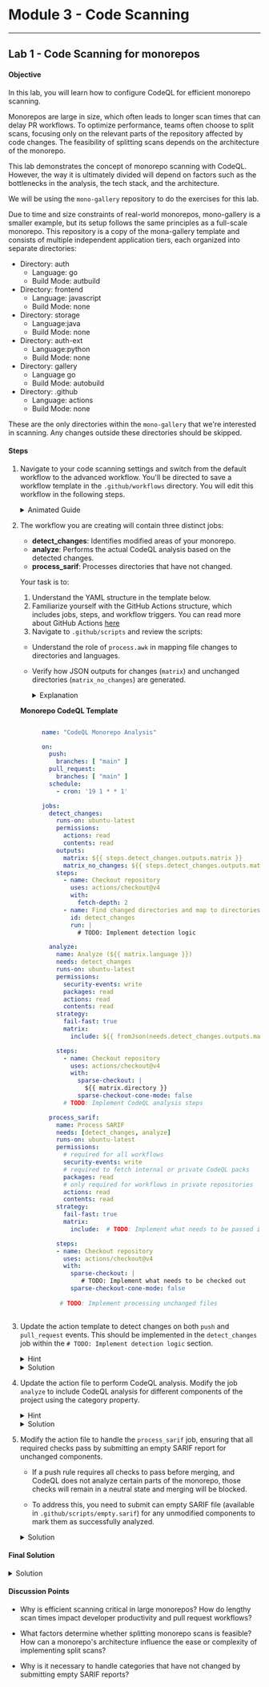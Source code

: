 # Module 3 - Code Scanning

---

## Lab 1 - Code Scanning for monorepos

#### Objective

In this lab, you will learn how to configure CodeQL for efficient monorepo scanning.

Monorepos are large in size, which often leads to longer scan times that can delay PR workflows. To optimize performance, teams often choose to split scans, focusing only on the relevant parts of the repository affected by code changes. The feasibility of splitting scans depends on the architecture of the monorepo.

This lab demonstrates the concept of monorepo scanning with CodeQL. However, the way it is ultimately divided will depend on factors such as the bottlenecks in the analysis, the tech stack, and the architecture.

We will be using the `mono-gallery` repository to do the exercises for this lab. 

Due to time and size constraints of real-world monorepos, mono-gallery is a smaller example, but its setup follows the same principles as a full-scale monorepo. This repository is a copy of the mona-gallery template and consists of multiple independent application tiers, each organized into separate directories:

- Directory: auth
    - Language: go
    - Build Mode: autbuild
- Directory: frontend
    - Language: javascript
    - Build Mode: none
- Directory: storage
    - Language:java
    - Build Mode: none
- Directory: auth-ext    
    - Language:python
    - Build Mode: none
- Directory: gallery
    - Language go
    - Build Mode: autobuild
- Directory: .github
    - Language: actions
    - Build Mode: none

These are the only directories within the `mono-gallery` that we're interested in scanning. Any changes outside these directories should be skipped. 

#### Steps

1. Navigate to your code scanning settings and switch from the default workflow to the advanced workflow. You'll be directed to save a workflow template in the `.github/workflows` directory. You will edit this workflow in the following steps.

    <details>
      <summary> Animated Guide</summary>
    
      ![alt text](images/default-to-advanced.gif)
    
    </details>


2. The workflow you are creating will contain three distinct jobs:
     - **detect_changes**: Identifies modified areas of your monorepo.
     - **analyze**: Performs the actual CodeQL analysis based on the detected changes.
     - **process_sarif**: Processes directories that have not changed. 
     
     Your task is to:
     1. Understand the YAML structure in the template below.
     2. Familiarize yourself with the GitHub Actions structure, which includes jobs, steps, and workflow triggers. You can read more about GitHub Actions [here](https://docs.github.com/en/actions)
     3. Navigate to `.github/scripts` and review the scripts:
      - Understand the role of `process.awk` in mapping file changes to directories and languages.
      - Verify how JSON outputs for changes (`matrix`) and unchanged directories (`matrix_no_changes`) are generated.

        <details>
          <summary>Explanation</summary>
          
               
          This awk script processes a configuration file (`cfg_for_dir.txt`) that identifies the programming language and build mode for each directory. It then checks which directories have changes and which do not, and outputs this information in JSON format.
                     
          Here is a step-by-step explanation of the script:
                     
          `BEGIN` Block:
        
          Reads the `cfg_for_dir.txt` file line by line.
          Each line is split into fields based on the semicolon delimiter.
          Populates the `cfg_for_dir` associative array with the directory path as the key, and another associative array as the value, which contains the language and build mode for that directory.
                     
          `Main` Block:
        
          For each record processed, it checks if the directory (the first field) is in `cfg_for_dir`.
          If the directory is not yet in the `dirs` array, it adds an entry to the dirs array with JSON-formatted information about the directory, language, and build mode.
          Also, it iterates through all keys in `cfg_for_dir` and checks if they are not in `dirs`. If they are not, it adds them to the `no_changes` array with similar JSON-formatted information.
                
          `END` Block:
        
          Outputs the contents of `dirs` and `no_changes` arrays in JSON format.
          The `changes` array contains directories where files have changed, while the `no_changes` array contains directories where no files have changed.
          The final output is a JSON object that lists directories with changes and directories without changes, each with their corresponding language and build mode. This can be used for further processing, such as code 
          analysis or build orchestration.

        </details>

   **Monorepo CodeQL Template**
    ```yaml

          name: "CodeQL Monorepo Analysis"
    
          on:
            push:
              branches: [ "main" ]
            pull_request:
              branches: [ "main" ]
            schedule:
              - cron: '19 1 * * 1'
    
          jobs:
            detect_changes:
              runs-on: ubuntu-latest
              permissions:
                actions: read
                contents: read
              outputs:
                matrix: ${{ steps.detect_changes.outputs.matrix }}
                matrix_no_changes: ${{ steps.detect_changes.outputs.matrix_no_changes }}
              steps:
                - name: Checkout repository
                  uses: actions/checkout@v4
                  with:
                    fetch-depth: 2        
                - name: Find changed directories and map to directories and languages
                  id: detect_changes
                  run: |
                    # TODO: Implement detection logic
    
            analyze:
              name: Analyze (${{ matrix.language }})
              needs: detect_changes
              runs-on: ubuntu-latest
              permissions:
                security-events: write
                packages: read
                actions: read
                contents: read
              strategy:
                fail-fast: true
                matrix:
                  include: ${{ fromJson(needs.detect_changes.outputs.matrix) }}
    
              steps:
                - name: Checkout repository
                  uses: actions/checkout@v4
                  with:
                    sparse-checkout: |
                      ${{ matrix.directory }}
                    sparse-checkout-cone-mode: false
                # TODO: Implement CodeQL analysis steps
    
            process_sarif:
              name: Process SARIF
              needs: [detect_changes, analyze]
              runs-on: ubuntu-latest
              permissions:
                # required for all workflows
                security-events: write
                # required to fetch internal or private CodeQL packs
                packages: read
                # only required for workflows in private repositories
                actions: read
                contents: read
              strategy:
                fail-fast: true
                matrix: 
                  include:  # TODO: Implement what needs to be passed into the matrix
    
              steps:
              - name: Checkout repository
                uses: actions/checkout@v4
                with:
                  sparse-checkout: |
                     # TODO: Implement what needs to be checked out
                  sparse-checkout-cone-mode: false
              
               # TODO: Implement processing unchanged files 
                    

    ```    


3. Update the action template to detect changes on both `push` and `pull_request` events. This should be implemented in the `detect_changes` job within the `# TODO: Implement detection logic` section.

   <details>
     <summary>Hint</summary>

     - To detect changes on a pull request, use:
       
          `git diff --name-only ${{ github.event.pull_request.base.sha }} ${{ github.event.pull_request.head.sha }}`
       
     -  To detect changes on a push use:
       
          `git diff --name-only HEAD^ HEAD`
        
     -  Ensure the workflow fetches enough history by setting `fetch-depth: 2` on checkout.

   </details>

   <details>
     <summary>Solution</summary>

    ```yaml

      name: "CodeQL Monorepo Analysis"

      on:
        push:
          branches: [ "main" ]
        pull_request:
          branches: [ "main" ]
        schedule:
          - cron: '19 1 * * 1'

      jobs:
        detect_changes:
          runs-on: ubuntu-latest
          permissions:
            actions: read
            contents: read
          outputs:
            matrix: ${{ steps.detect_changes.outputs.matrix }}
            matrix_no_changes: ${{ steps.detect_changes.outputs.matrix_no_changes }}
          steps:
            - name: Checkout repository
              uses: actions/checkout@v4
              with:
                fetch-depth: 2        
            - name: Find changed directories and map to directories and languages
              id: detect_changes
              run: |
                cd .github/scripts
                if [[ ${{ github.event_name }} == 'pull_request' ]]; then
                DIFF=$(git diff --name-only ${{ github.event.pull_request.base.sha }} ${{ github.event.pull_request.head.sha }} | awk -f process.awk ) 
                CHANGES=$(echo "$DIFF" | jq -c '.changes')
                NO_CHANGES=$(echo "$DIFF" | jq -c '.no_changes')
              
                else
                  # For push events, compare with the previous commit
                  DIFF=$(git diff --name-only HEAD^ HEAD | awk -f process.awk)
                  CHANGES=$(echo "$DIFF" | jq -c '.changes')
                  NO_CHANGES=$(echo "$DIFF" | jq -c '.no_changes')
                fi

                # Store in output and also in a variable for debugging
                echo "matrix=$CHANGES" >> $GITHUB_OUTPUT
                echo "matrix_no_changes=$NO_CHANGES" >> $GITHUB_OUTPUT
          
                # Print the changes for debugging
                echo "Changes found: $CHANGES" 
                echo "No changes found: $NO_CHANGES"    

        ....
    ```   
     
   </details>

  4.  Update the action file to perform CodeQL analysis. Modify the job `analyze` to include CodeQL analysis for different components of the project using the category property.

       <details>
          <summary>Hint</summary>
          
    
        1. Initialize CodeQL using:
           
         ```yaml
            - name: Initialize CodeQL
              uses: github/codeql-action/init@v3
         ```
                  
        2. Perform CodeQL analysis using:
            
         ```yaml
            - name: Perform CodeQL Analysis
              uses: github/codeql-action/analyze@v3
         ```
    
        3. Use the `category` property to analyze different components separately, such as:
                `"/language:${{matrix.language}}/app:${{matrix.directory}}"`
    
       </details>    
    
    
       <details>
          <summary>Solution</summary>
              
         ```yaml
    
                analyze:
                  name: Analyze (${{ matrix.language }})
                  needs: detect_changes
                  runs-on: 'ubuntu-latest' 
                  permissions:
                    # required for all workflows
                    security-events: write
                    # required to fetch internal or private CodeQL packs
                    packages: read
                    # only required for workflows in private repositories
                    actions: read
                    contents: read
                  strategy:
                    fail-fast: true
                    matrix: 
                      include: ${{ fromJson(needs.detect_changes.outputs.matrix) }}
    
                  steps:
                      - name: Checkout repository
                        uses: actions/checkout@v4
                        with:
                          sparse-checkout: |
                            ${{ matrix.directory }}
                            .github/scripts/empty.sarif
                          sparse-checkout-cone-mode: false       
                      - name: Initialize CodeQL
                        uses: github/codeql-action/init@v3
                        with:
                            languages: ${{ matrix.language }}
                            build-mode: ${{ matrix.build_mode }}
                      - name: Perform CodeQL Analysis
                        uses: github/codeql-action/analyze@v3
                        with:
                        category: "/language:${{matrix.language}}/app:${{matrix.directory}}"

         ```
       </details>

   5. Modify the action file to handle the `process_sarif` job, ensuring that all required checks pass by submitting an empty SARIF report for unchanged components.

      - If a push rule requires all checks to pass before merging, and CodeQL does not analyze certain parts of the monorepo, those checks will remain in a neutral state and merging will be blocked.
      
      - To address this, you need to submit can empty SARIF file (available in `.github/scripts/empty.sarif`) for any unmodified components to mark them as successfully analyzed.



      <details>
          <summary>Solution</summary>
     
        ```yaml        
              process_sarif:
                name: Process SARIF
                needs: [detect_changes, analyze]
                runs-on: ubuntu-latest
                permissions:
                  # required for all workflows
                  security-events: write
                  # required to fetch internal or private CodeQL packs
                  packages: read
                  # only required for workflows in private repositories
                  actions: read
                  contents: read
                strategy:
                  fail-fast: true
                  matrix: 
                    include: ${{ fromJson(needs.detect_changes.outputs.matrix_no_changes) }}

                steps:
                - name: Checkout repository
                  uses: actions/checkout@v4
                  with:
                    sparse-checkout: |
                      .github/scripts/empty.sarif
                    sparse-checkout-cone-mode: false
                
                - name: Process SARIF
                  uses: github/codeql-action/upload-sarif@v3
                  with:
                      sarif_file: .github/scripts/empty.sarif
                      category: "/language:${{matrix.language}}/app:${{matrix.directory}}"                      
         ```

       </details>


#### Final Solution

<details>
<summary>Solution</summary>

```yaml
   # For most projects, this workflow file will not need changing; you simply need
   # to commit it to your repository.
   #
   # You may wish to alter this file to override the set of languages analyzed,
   # or to provide custom queries or build logic.
   #
   # ******** NOTE ********
   # We have attempted to detect the languages in your repository. Please check
   # the `language` matrix defined below to confirm you have the correct set of
   # supported CodeQL languages.
   #
   name: "CodeQL Monorepo Analysis"
   on:
     push:
       branches: [ "main" ]
     pull_request:
       branches: [ "main" ]
     schedule:
       - cron: '19 1 * * 1'
   jobs:
     detect_changes:
       runs-on: ubuntu-latest
       permissions:
         # only required for workflows in private repositories
         actions: read
         contents: read
       outputs:
         matrix: ${{ steps.detect_changes.outputs.matrix }}
         matrix_no_changes: ${{ steps.detect_changes.outputs.matrix_no_changes }}
       steps:
         - name: Checkout repository
           uses: actions/checkout@v4
           with:
             fetch-depth: 2
         - name: Find changed directories and map to directories and languages
           id: detect_changes
           run: |
             cd .github/scripts
             if [[ ${{ github.event_name }} == 'pull_request' ]]; then
             DIFF=$(git diff --name-only ${{ github.event.pull_request.base.sha }} ${{ github.event.pull_request.head.sha }} | awk -f process.awk )
             CHANGES=$(echo "$DIFF" | jq -c '.changes')
             NO_CHANGES=$(echo "$DIFF" | jq -c '.no_changes')
             else
               # For push events, compare with the previous commit
               DIFF=$(git diff --name-only HEAD^ HEAD | awk -f process.awk)
               CHANGES=$(echo "$DIFF" | jq -c '.changes')
               NO_CHANGES=$(echo "$DIFF" | jq -c '.no_changes')
             fi
             # Store in output and also in a variable for debugging
             echo "matrix=$CHANGES" >> $GITHUB_OUTPUT
             echo "matrix_no_changes=$NO_CHANGES" >> $GITHUB_OUTPUT
             # Print the changes for debugging
             echo "Changes found: $CHANGES"
             echo "No changes found: $NO_CHANGES"
     analyze:
       name: Analyze (${{ matrix.language }})
       needs: detect_changes
       runs-on: 'ubuntu-latest'
       permissions:
         # required for all workflows
         security-events: write
         # required to fetch internal or private CodeQL packs
         packages: read
         # only required for workflows in private repositories
         actions: read
         contents: read
       strategy:
         fail-fast: true
         matrix:
           include: ${{ fromJson(needs.detect_changes.outputs.matrix) }}
       steps:
           - name: Checkout repository
             uses: actions/checkout@v4
             with:
               sparse-checkout: |
                 ${{ matrix.directory }}
                 .github/scripts/empty.sarif
               sparse-checkout-cone-mode: false
           - name: Initialize CodeQL
             uses: github/codeql-action/init@v3
             with:
                 languages: ${{ matrix.language }}
                 build-mode: ${{ matrix.build_mode }}
           - name: Perform CodeQL Analysis
             uses: github/codeql-action/analyze@v3
             with:
             category: "/language:${{matrix.language}}/app:${{matrix.directory}}"
     process_sarif:
         name: Process SARIF
         needs: [detect_changes, analyze]
         runs-on: ubuntu-latest
         permissions:
           # required for all workflows
           security-events: write
           # required to fetch internal or private CodeQL packs
           packages: read
           # only required for workflows in private repositories
           actions: read
           contents: read
         strategy:
           fail-fast: true
           matrix:
             include: ${{ fromJson(needs.detect_changes.outputs.matrix_no_changes) }}
         steps:
         - name: Checkout repository
           uses: actions/checkout@v4
           with:
             sparse-checkout: |
               .github/scripts/empty.sarif
             sparse-checkout-cone-mode: false
         - name: Process SARIF
           uses: github/codeql-action/upload-sarif@v3
           with:
               sarif_file: .github/scripts/empty.sarif
               category: "/language:${{matrix.language}}/app:${{matrix.directory}}"
```
  </details>

#### Discussion Points

- Why is efficient scanning critical in large monorepos? How do lengthy scan times impact developer productivity and pull request workflows?

- What factors determine whether splitting monorepo scans is feasible? How can a monorepo's architecture influence the ease or complexity of implementing split scans?

- Why is it necessary to handle categories that have not changed by submitting empty SARIF reports?

